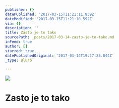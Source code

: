 ```yaml
---
publisher: {}
datePublished: '2017-03-15T11:21:11.839Z'
dateModified: '2017-03-15T11:21:10.592Z'
via: {}
description: ''
title: Zasto je to tako
sourcePath: _posts/2017-03-14-zasto-je-to-tako.md
inFeed: true
author: []
starred: true
datePublishedOriginal: '2017-03-14T19:27:25.844Z'
_type: Blurb

---
```

![](https://the-grid-user-content.s3-us-west-2.amazonaws.com/0dd29a0d-5895-4415-9297-cd5756eb4a17.jpg)

# Zasto je to tako